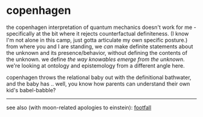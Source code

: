 # copenhagen

the copenhagen interpretation of quantum mechanics doesn't work for me - specifically at the bit where it rejects counterfactual definiteness. (I know I'm not alone in this camp, just gotta articulate my own specific posture.) from where you and I are standing, we _can_ make definite statements about the unknown and its presence/behavior, without defining the contents of the unknown. we define _the way knowables emerge from the unknown_. we're looking at ontology and epistemology from a different angle here.

copenhagen throws the relational baby out with the definitional bathwater, and the baby has .. well, you know how parents can understand their own kid's babel-babble?

***

see also (with moon-related apologies to einstein): [footfall](../07/footfall.md)
